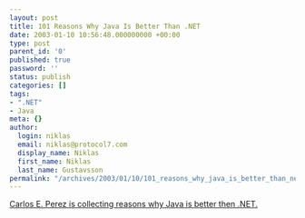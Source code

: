 ```yaml
---
layout: post
title: 101 Reasons Why Java Is Better Than .NET
date: 2003-01-10 10:56:48.000000000 +00:00
type: post
parent_id: '0'
published: true
password: ''
status: publish
categories: []
tags:
- ".NET"
- Java
meta: {}
author:
  login: niklas
  email: niklas@protocol7.com
  display_name: Niklas
  first_name: Niklas
  last_name: Gustavsson
permalink: "/archives/2003/01/10/101_reasons_why_java_is_better_than_net/"
---
```

[Carlos E. Perez is collecting reasons why Java is better then .NET.](http://www.freeroller.net/page/ceperez/20030108 "::Manageability::")

